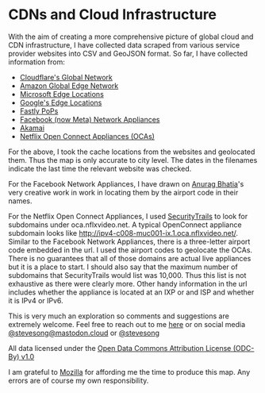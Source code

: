 # CDNs and Cloud Infrastructure

With the aim of creating a more comprehensive picture of global cloud and CDN infrastructure, I have collected data scraped from various service provider websites into CSV and GeoJSON format. So far, I have collected information from:

- [Cloudflare's Global Network](https://www.cloudflare.com/en-gb/network/)
- [Amazon Global Edge Network](https://aws.amazon.com/cloudfront/features/)
- [Microsoft Edge Locations](https://learn.microsoft.com/en-us/azure/frontdoor/edge-locations-by-region)
- [Google's Edge Locations](https://cloud.google.com/vpc/docs/edge-locations)
- [Fastly PoPs](https://www.fastly.com/network-map/)
- [Facebook (now Meta) Network Appliances](https://anuragbhatia.com/2022/07/networking/isp-column/facebook-cache-fna-updates-july-2022/)
- [Akamai](https://www.akamai.com/why-akamai)
- [Netflix Open Connect Appliances (OCAs)](https://openconnect.netflix.com/en/)

For the above, I took the cache locations from the websites and geolocated them. Thus the map is only accurate to city level. The dates in the filenames indicate the last time the relevant website was checked.

For the Facebook Network Appliances, I have drawn on [Anurag Bhatia](https://anuragbhatia.com)'s very creative work in  work in locating them by the airport code in their names.

For the Netflix Open Connect Appliances, I used [SecurityTrails](https://securitytrails.com/) to look for subdomains under oca.nflxvideo.net. A typical OpenConnect appliance subdomain looks like http://ipv4-c008-muc001-ix.1.oca.nflxvideo.net/.  Similar to the Facebook Network Appliances, there is a three-letter airport code embedded in the url. I used the airport codes to geolocate the OCAs.  There is no guarantees that all of those domains are actual live appliances but it is a place to start. I should also say that the maximum number of subdomains that SecurityTrails would list was 10,000. Thus this list is not exhaustive as there were clearly more.  Other handy information in the url includes whether the appliance is located at an IXP or and ISP and whether it is IPv4 or IPv6.

This is very much an exploration so comments and suggestions are extremely welcome.  Feel free to reach out to me [here](https://github.com/stevesong/cloud_cdn_cache/issues) or on social media [@stevesong@mastodon.cloud](https://mastodon.cloud/@stevesong) or [@stevesong](https://twitter.com/stevesong)

All data licensed under the [Open Data Commons Attribution License (ODC-By) v1.0](https://opendatacommons.org/licenses/by/1-0/)

I am grateful to [Mozilla](https://mozilla.com) for affording me the time to produce this map. Any errors are of course my own responsibility.
